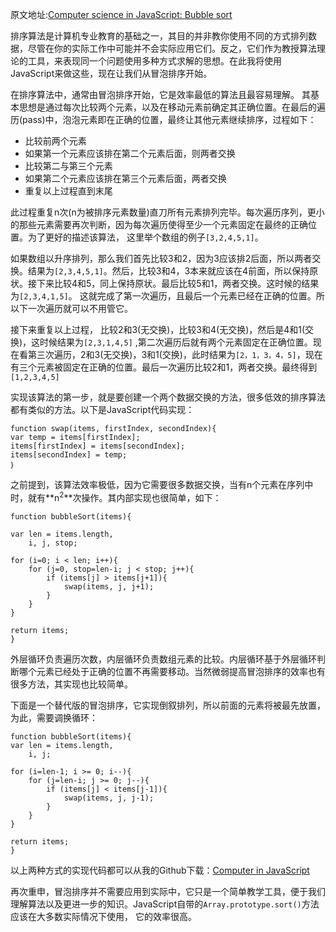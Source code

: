 原文地址:[Computer science in JavaScript: Bubble sort](https://www.nczonline.net/blog/2009/05/26/computer-science-in-javascript-bubble-sort/)

排序算法是计算机专业教育的基础之一，其目的并非教你使用不同的方式排列数据，尽管在你的实际工作中可能并不会实际应用它们。反之，它们作为教授算法理论的工具，来表现同一个问题使用多种方式求解的思想。在此我将使用JavaScript来做这些，现在让我们从冒泡排序开始。

在排序算法中，通常由冒泡排序开始，它是效率最低的算法且最容易理解。 其基本思想是通过每次比较两个元素，以及在移动元素前确定其正确位置。在最后的遍历(pass)中，泡泡元素即在正确的位置，最终让其他元素继续排序，过程如下：

- 比较前两个元素
- 如果第一个元素应该排在第二个元素后面，则两者交换
- 比较第二与第三个元素
- 如果第二个元素应该排在第三个元素后面，两者交换
- 重复以上过程直到末尾

此过程重复n次(n为被排序元素数量)直刀所有元素排列完毕。每次遍历序列，更小的那些元素需要再次判断，因为每次遍历使得至少一个元素固定在最终的正确位置。为了更好的描述该算法， 这里举个数组的例子`[3,2,4,5,1]`。

如果数组以升序排列，那么我们首先比较3和2，因为3应该排2后面，所以两者交换。结果为`[2,3,4,5,1]`。然后，比较3和4，3本来就应该在4前面，所以保持原状。接下来比较4和5，同上保持原状。最后比较5和1，两者交换。这时候的结果为`[2,3,4,1,5]`。 这就完成了第一次遍历，且最后一个元素已经在正确的位置。所以下一次遍历就可以不用管它。

接下来重复以上过程， 比较2和3(无交换)，比较3和4(无交换)，然后是4和1(交换)，这时候结果为`[2,3,1,4,5]` ,第二次遍历后就有两个元素固定在正确位置。现在看第三次遍历，2和3(无交换)，3和1(交换)，此时结果为`[2，1，3，4，5]`，现在有三个元素被固定在正确的位置。最后一次遍历比较2和1，两者交换。最终得到`[1,2,3,4,5]`

实现该算法的第一步，就是要创建一个两个数据交换的方法，很多低效的排序算法都有类似的方法。以下是JavaScript代码实现：

    function swap(items, firstIndex, secondIndex){
    var temp = items[firstIndex];
    items[firstIndex] = items[secondIndex];
    items[secondIndex] = temp;
    ｝
之前提到，该算法效率极低，因为它需要很多数据交换，当有n个元素在序列中时，就有**n<sup>2</sup>**次操作。其内部实现也很简单，如下：

    function bubbleSort(items){

    var len = items.length,
        i, j, stop;

    for (i=0; i < len; i++){
        for (j=0, stop=len-i; j < stop; j++){
            if (items[j] > items[j+1]){
                swap(items, j, j+1);
            }
        }
    }

    return items;
    }
    
外层循环负责遍历次数，内层循环负责数组元素的比较。内层循环基于外层循环判断哪个元素已经处于正确的位置不再需要移动。当然微弱提高冒泡排序的效率也有很多方法，其实现也比较简单。

下面是一个替代版的冒泡排序，它实现倒叙排列，所以前面的元素将被最先放置，为此，需要调换循环：

    function bubbleSort(items){
    var len = items.length,
        i, j;

    for (i=len-1; i >= 0; i--){
        for (j=len-i; j >= 0; j--){
            if (items[j] < items[j-1]){
                swap(items, j, j-1);
            }
        }
    }

    return items;
    }
    
 以上两种方式的实现代码都可以从我的Github下载：[Computer in JavaScript](https://github.com/nzakas/computer-science-in-javascript/)
 
 再次重申，冒泡排序并不需要应用到实际中，它只是一个简单教学工具，便于我们理解算法以及更进一步的知识。JavaScript自带的`Array.prototype.sort()`方法应该在大多数实际情况下使用， 它的效率很高。